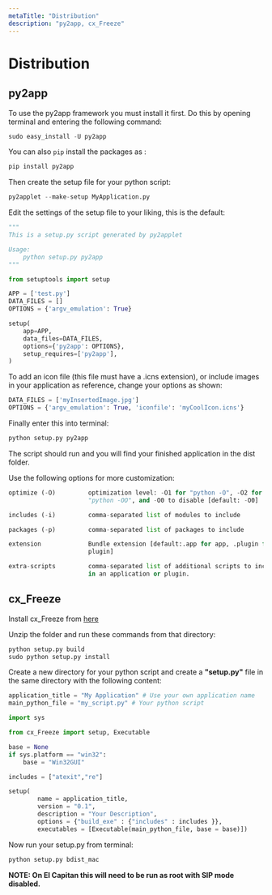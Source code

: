 ```yaml
---
metaTitle: "Distribution"
description: "py2app, cx_Freeze"
---
```


# Distribution




## py2app


To use the py2app framework you must install it first. Do this by opening terminal and entering the following command:

```py
sudo easy_install -U py2app

```

You can also `pip` install the packages as :

```py
pip install py2app 

```

Then create the setup file for your python script:

```py
py2applet --make-setup MyApplication.py

```

Edit the settings of the setup file to your liking, this is the default:

```py
"""
This is a setup.py script generated by py2applet

Usage:
    python setup.py py2app
"""

from setuptools import setup

APP = ['test.py']
DATA_FILES = []
OPTIONS = {'argv_emulation': True}

setup(
    app=APP,
    data_files=DATA_FILES,
    options={'py2app': OPTIONS},
    setup_requires=['py2app'],
)

```

To add an icon file (this file must have a .icns extension), or include images in your application as reference, change your options as shown:

```py
DATA_FILES = ['myInsertedImage.jpg']
OPTIONS = {'argv_emulation': True, 'iconfile': 'myCoolIcon.icns'}

```

Finally enter this into terminal:

```py
python setup.py py2app

```

The script should run and you will find your finished application in the dist folder.

Use the following options for more customization:

```py
optimize (-O)         optimization level: -O1 for "python -O", -O2 for
                      "python -OO", and -O0 to disable [default: -O0]

includes (-i)         comma-separated list of modules to include

packages (-p)         comma-separated list of packages to include

extension             Bundle extension [default:.app for app, .plugin for
                      plugin]

extra-scripts         comma-separated list of additional scripts to include
                      in an application or plugin.

```



## cx_Freeze


Install cx_Freeze from [here](https://sourceforge.net/projects/cx-freeze/files/4.3.1/cx_Freeze-4.3.1.tar.gz/download?use_mirror=kent&download=)

Unzip the folder and run these commands from that directory:

```py
python setup.py build
sudo python setup.py install

```

Create a new directory for your python script and create a **"setup.py"** file in the same directory with the following content:

```py
application_title = "My Application" # Use your own application name
main_python_file = "my_script.py" # Your python script

import sys

from cx_Freeze import setup, Executable

base = None
if sys.platform == "win32":
    base = "Win32GUI"

includes = ["atexit","re"]

setup(
        name = application_title,
        version = "0.1",
        description = "Your Description",
        options = {"build_exe" : {"includes" : includes }},
        executables = [Executable(main_python_file, base = base)])

```

Now run your setup.py from terminal:

```py
python setup.py bdist_mac

```

**NOTE: On El Capitan this will need to be run as root with SIP mode disabled.**

